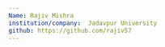 ```yaml
---
Name: Rajiv Mishra
institution/company:  Jadavpur University 
github: https://github.com/rajiv57
---
```

